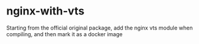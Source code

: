 # nginx-with-vts
Starting from the official original package, add the nginx vts module when compiling, and then mark it as a docker image
